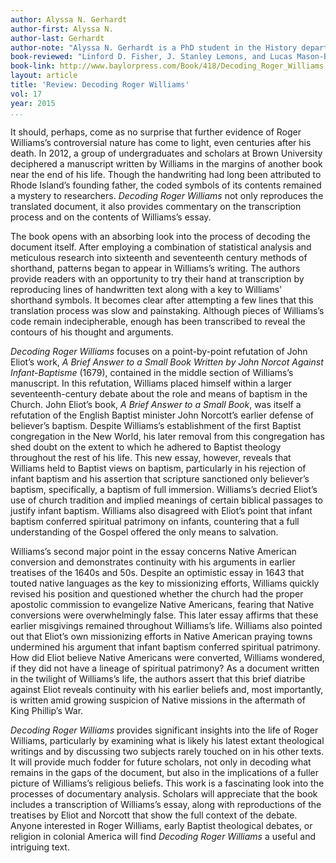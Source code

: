 ```yaml
---
author: Alyssa N. Gerhardt
author-first: Alyssa N.
author-last: Gerhardt
author-note: "Alyssa N. Gerhardt is a PhD student in the History department at Baylor University."
book-reviewed: "Linford D. Fisher, J. Stanley Lemons, and Lucas Mason-Brown. <em>Decoding Roger Williams: The Lost Essay of Rhode Island’s Founding Father</em>. Waco, TX: Baylor University Press, 2014. xiii +198 pp. ISBN 978-1-4813-0104-6."
book-link: http://www.baylorpress.com/Book/418/Decoding_Roger_Williams.html
layout: article
title: 'Review: Decoding Roger Williams'
vol: 17
year: 2015
...
```


It should, perhaps, come as no surprise that further evidence of Roger Williams’s controversial nature has come to light, even centuries after his death. In 2012, a group of undergraduates and scholars at Brown University deciphered a manuscript written by Williams in the margins of another book near the end of his life. Though the handwriting had long been attributed to Rhode Island’s founding father, the coded symbols of its contents remained a mystery to researchers. *Decoding Roger Williams* not only reproduces the translated document, it also provides commentary on the transcription process and on the contents of Williams’s essay.

The book opens with an absorbing look into the process of decoding the document itself. After employing a combination of statistical analysis and meticulous research into sixteenth and seventeenth century methods of shorthand, patterns began to appear in Williams’s writing. The authors provide readers with an opportunity to try their hand at transcription by reproducing lines of handwritten text along with a key to Williams’ shorthand symbols. It becomes clear after attempting a few lines that this translation process was slow and painstaking. Although pieces of Williams’s code remain indecipherable, enough has been transcribed to reveal the contours of his thought and arguments. 

*Decoding Roger Williams* focuses on a point-by-point refutation of John Eliot’s work, *A Brief Answer to a Small Book Written by John Norcot Against Infant-Baptisme* (1679), contained in the middle section of Williams’s manuscript. In this refutation, Williams placed himself within a larger seventeenth-century debate about the role and means of baptism in the Church. John Eliot’s book, *A Brief Answer to a Small Book*, was itself a refutation of the English Baptist minister John Norcott’s earlier defense of believer’s baptism. Despite Williams’s establishment of the first Baptist congregation in the New World, his later removal from this congregation has shed doubt on the extent to which he adhered to Baptist theology throughout the rest of his life. This new essay, however, reveals that Williams held to Baptist views on baptism, particularly in his rejection of infant baptism and his assertion that scripture sanctioned only believer’s baptism, specifically, a baptism of full immersion. Williams’s decried Eliot’s use of church tradition and implied meanings of certain biblical passages to justify infant baptism. Williams also disagreed with Eliot’s point that infant baptism conferred spiritual patrimony on infants, countering that a full understanding of the Gospel offered the only means to salvation.    
 
Williams’s second major point in the essay concerns Native American conversion and demonstrates continuity with his arguments in earlier treatises of the 1640s and 50s. Despite an optimistic essay in 1643 that touted native languages as the key to missionizing efforts, Williams quickly revised his position and questioned whether the church had the proper apostolic commission to evangelize Native Americans, fearing that Native conversions were overwhelmingly false. This later essay affirms that these earlier misgivings remained throughout Williams’s life. Williams also pointed out that Eliot’s own missionizing efforts in Native American praying towns undermined his argument that infant baptism conferred spiritual patrimony. How did Eliot believe Native Americans were converted, Williams wondered, if they did not have a lineage of spiritual patrimony? As a document written in the twilight of Williams’s life, the authors assert that this brief diatribe against Eliot reveals continuity with his earlier beliefs and, most importantly, is written amid growing suspicion of Native missions in the aftermath of King Phillip’s War.  

*Decoding Roger Williams* provides significant insights into the life of Roger Williams, particularly by examining what is likely his latest extant theological writings and by discussing two subjects rarely touched on in his other texts. It will provide much fodder for future scholars, not only in decoding what remains in the gaps of the document, but also in the implications of a fuller picture of Williams’s religious beliefs. This work is a fascinating look into the processes of documentary analysis. Scholars will appreciate that the book includes a transcription of Williams’s essay, along with reproductions of the treatises by Eliot and Norcott that show the full context of the debate. Anyone interested in Roger Williams, early Baptist theological debates, or religion in colonial America will find *Decoding Roger Williams* a useful and intriguing text.
